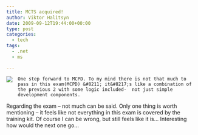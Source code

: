 ```yaml
---
title: MCTS acquired!
author: Viktor Halitsyn
date: 2009-09-12T19:44:00+00:00
type: post
categories:
  - tech
tags:
  - .net
  - ms

---
```

<div style="clear: both; text-align: center;">
  <a href="http://3.bp.blogspot.com/_SwypSVIrwAo/Sqv40_WiOaI/AAAAAAAAEyA/_Soi_9jMmo8/s1600-h/MCTS(rgb).jpg" style="clear: left; float: left; margin-bottom: 1em; margin-right: 1em;"><img border="0" src="http://3.bp.blogspot.com/_SwypSVIrwAo/Sqv40_WiOaI/AAAAAAAAEyA/_Soi_9jMmo8/s320/MCTS(rgb).jpg" /></a>
</div>

    One step forward to MCPD. To my mind there is not that much to pass in this exam(MCPD) &#8211; it&#8217;s like a combination of the previous 2 with some logic included-  not just simple development components.
  
   Regarding the exam &#8211; not much can be said. Only one thing is worth mentioning &#8211; it feels like not everything in this exam is covered by the training kit. Of course I can be wrong, but still feels like it is&#8230; Interesting how would the next one go&#8230;